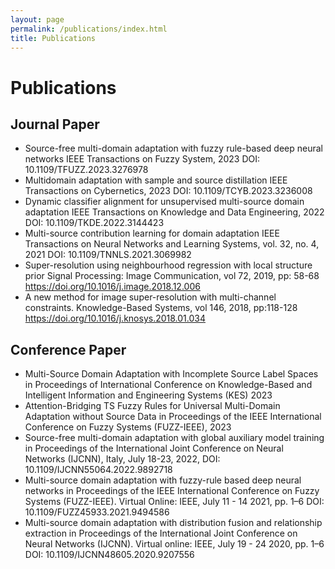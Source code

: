 ```yaml
---
layout: page
permalink: /publications/index.html
title: Publications
---
```


# Publications

## Journal Paper

- Source-free multi-domain adaptation with fuzzy rule-based deep neural networks
IEEE Transactions on Fuzzy System, 2023
DOI: 10.1109/TFUZZ.2023.3276978
- Multidomain adaptation with sample and source distillation
IEEE Transactions on Cybernetics, 2023 
DOI: 10.1109/TCYB.2023.3236008
- Dynamic classifier alignment for unsupervised multi-source domain adaptation
IEEE Transactions on Knowledge and Data Engineering, 2022
DOI: 10.1109/TKDE.2022.3144423
- Multi-source contribution learning for domain adaptation
IEEE Transactions on Neural Networks and Learning Systems, vol. 32, no. 4, 2021
DOI: 10.1109/TNNLS.2021.3069982
- Super-resolution using neighbourhood regression with local structure prior
Signal Processing: Image Communication, vol 72, 2019, pp: 58-68
https://doi.org/10.1016/j.image.2018.12.006
- A new method for image super-resolution with multi-channel constraints.
Knowledge-Based Systems, vol 146, 2018, pp:118-128
https://doi.org/10.1016/j.knosys.2018.01.034




## Conference Paper

- Multi-Source Domain Adaptation with Incomplete Source Label Spaces
in Proceedings of International Conference on Knowledge-Based and Intelligent Information and Engineering Systems (KES) 2023
- Attention-Bridging TS Fuzzy Rules for Universal Multi-Domain Adaptation without Source Data
in Proceedings of the IEEE International Conference on Fuzzy Systems (FUZZ-IEEE), 2023
- Source-free multi-domain adaptation with global auxiliary model training
in Proceedings of the International Joint Conference on Neural Networks (IJCNN), Italy, July 18-23, 2022, 
DOI: 10.1109/IJCNN55064.2022.9892718
- Multi-source domain adaptation with fuzzy-rule based deep neural networks
in Proceedings of the IEEE International Conference on Fuzzy Systems (FUZZ-IEEE). Virtual Online: IEEE, July 11 - 14 2021, pp. 1–6 
DOI: 10.1109/FUZZ45933.2021.9494586
- Multi-source domain adaptation with distribution fusion and relationship extraction
in Proceedings of the International Joint Conference on Neural Networks (IJCNN). Virtual online: IEEE, July 19 - 24 2020, pp. 1–6
DOI: 10.1109/IJCNN48605.2020.9207556

